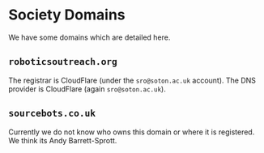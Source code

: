 # Society Domains

We have some domains which are detailed here.

## `roboticsoutreach.org`

The registrar is CloudFlare (under the `sro@soton.ac.uk` account). The DNS provider is CloudFlare (again `sro@soton.ac.uk`).

## `sourcebots.co.uk`

Currently we do not know who owns this domain or where it is registered. We think its Andy Barrett-Sprott.
